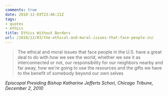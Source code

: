 ```yaml
---
comments: true
date: 2010-12-03T23:46:21Z
tags:
- quotes
- ethics
title: Ethics Without Borders
url: /2010/12/03/the-ethical-and-moral-issues-that-face-people-in/
---
```


<blockquote class="big">The ethical and moral issues that face people in the U.S. have a great deal to do with how we see the world, whether we see it as interconnected or not, our responsibility for our neighbors nearby and far away, how we're going to use the resources and the gifts we have to the benefit of somebody beyond our own selves</blockquote>

<cite class="big">Episcopal Presiding Bishop Katharine Jefferts Schori, <em>Chicago Tribune</em>, December 2, 2010</cite>





